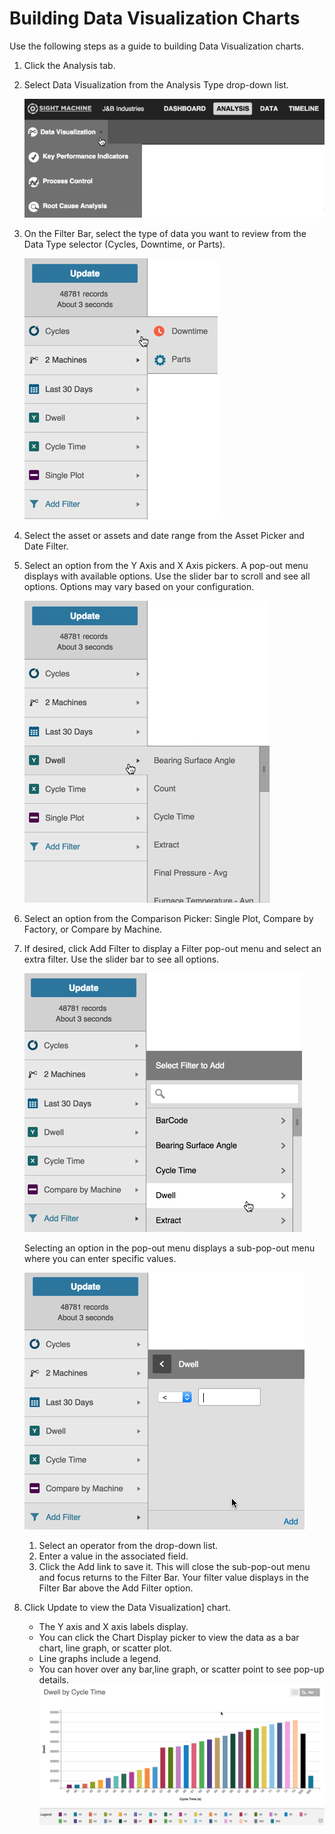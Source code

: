 # Building Data Visualization Charts

 Use the following steps as a guide to building Data Visualization charts.
 
 1. Click the Analysis tab.
 2. Select Data Visualization from the Analysis Type drop-down list.
 
    ![](analysisTabDataVisOption.png)
 
 4. On the Filter Bar, select the type of data you want to review from the Data Type selector (Cycles, Downtime, or Parts).
  
    ![](analysisTabDataVisDataPicker.png)

 5. Select the asset or assets and date range from the Asset Picker and Date Filter.
 3. Select an option from the Y Axis and X Axis pickers. A pop-out menu displays with available options. Use the slider bar to scroll and see all options. Options may vary based on your configuration. 

       ![](analysisTabDataVisYAxis.png)

 4. Select an option from the Comparison Picker: Single Plot, Compare by Factory, or Compare by Machine.
 5. If desired, click Add Filter to display a Filter pop-out menu and select an extra filter. Use the slider bar to see all options.

      ![](analysisTabDataVisFilter1.png)

      Selecting an option in the pop-out menu displays a sub-pop-out menu where you can enter specific values.
      
      ![](analysisTabDataVisFilter2.png)
      
      1. Select an operator from the drop-down list.
      2. Enter a value in the associated field.
      3. Click the Add link to save it. This will close the sub-pop-out menu and focus returns to the Filter Bar. Your filter value displays in the Filter Bar above the Add Filter option.

 5. Click Update to view the Data Visualization] chart. 
 
     * The Y axis and X axis labels display. 
     * You can click the Chart Display picker to view the data as a bar chart, line graph, or scatter plot.
     * Line graphs include a legend. 
     * You can hover over any bar,line graph, or scatter point to see pop-up details.
     ![](analysisTabDataVisChart.png)
